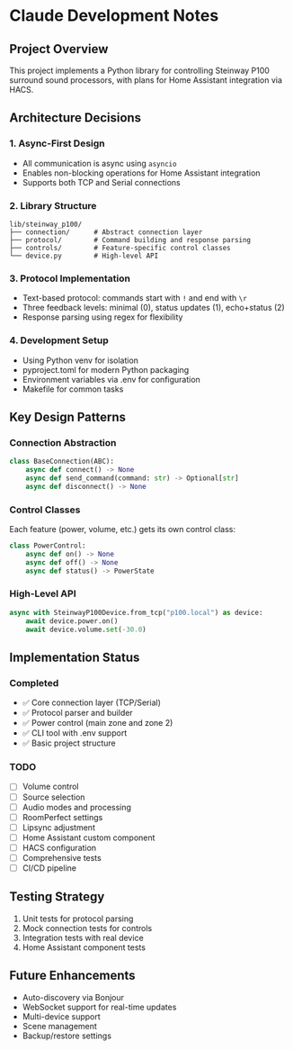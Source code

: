 # Claude Development Notes

## Project Overview
This project implements a Python library for controlling Steinway P100 surround sound processors, with plans for Home Assistant integration via HACS.

## Architecture Decisions

### 1. Async-First Design
- All communication is async using `asyncio`
- Enables non-blocking operations for Home Assistant integration
- Supports both TCP and Serial connections

### 2. Library Structure
```
lib/steinway_p100/
├── connection/      # Abstract connection layer
├── protocol/        # Command building and response parsing
├── controls/        # Feature-specific control classes
└── device.py        # High-level API
```

### 3. Protocol Implementation
- Text-based protocol: commands start with `!` and end with `\r`
- Three feedback levels: minimal (0), status updates (1), echo+status (2)
- Response parsing using regex for flexibility

### 4. Development Setup
- Using Python venv for isolation
- pyproject.toml for modern Python packaging
- Environment variables via .env for configuration
- Makefile for common tasks

## Key Design Patterns

### Connection Abstraction
```python
class BaseConnection(ABC):
    async def connect() -> None
    async def send_command(command: str) -> Optional[str]
    async def disconnect() -> None
```

### Control Classes
Each feature (power, volume, etc.) gets its own control class:
```python
class PowerControl:
    async def on() -> None
    async def off() -> None
    async def status() -> PowerState
```

### High-Level API
```python
async with SteinwayP100Device.from_tcp("p100.local") as device:
    await device.power.on()
    await device.volume.set(-30.0)
```

## Implementation Status

### Completed
- ✅ Core connection layer (TCP/Serial)
- ✅ Protocol parser and builder
- ✅ Power control (main zone and zone 2)
- ✅ CLI tool with .env support
- ✅ Basic project structure

### TODO
- [ ] Volume control
- [ ] Source selection
- [ ] Audio modes and processing
- [ ] RoomPerfect settings
- [ ] Lipsync adjustment
- [ ] Home Assistant custom component
- [ ] HACS configuration
- [ ] Comprehensive tests
- [ ] CI/CD pipeline

## Testing Strategy
1. Unit tests for protocol parsing
2. Mock connection tests for controls
3. Integration tests with real device
4. Home Assistant component tests

## Future Enhancements
- Auto-discovery via Bonjour
- WebSocket support for real-time updates
- Multi-device support
- Scene management
- Backup/restore settings
